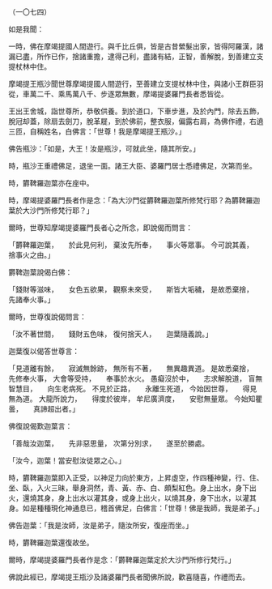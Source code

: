 （一〇七四）

如是我聞：

一時，佛在摩竭提國人間遊行。與千比丘俱，皆是古昔縈髮出家，皆得阿羅漢，諸漏已盡，所作已作，捨諸重擔，逮得己利，盡諸有結，正智，善解脫，到善建立支提杖林中住。

摩竭提王瓶沙聞世尊摩竭提國人間遊行，至善建立支提杖林中住，與諸小王群臣羽從，車萬二千、乘馬萬八千、步逐眾無數，摩竭提婆羅門長者悉皆從。

王出王舍城，詣世尊所，恭敬供養。到於道口，下車步進，及於內門，除去五飾，脫冠却蓋，除扇去劍刀，脫革屣，到於佛前，整衣服，偏露右肩，為佛作禮，右遶三匝，自稱姓名，白佛言：「世尊！我是摩竭提王瓶沙。」

佛告瓶沙：「如是，大王！汝是瓶沙，可就此坐，隨其所安。」

時，瓶沙王重禮佛足，退坐一面。諸王大臣、婆羅門居士悉禮佛足，次第而坐。

時，欝鞞羅迦葉亦在座中。

時，摩竭提婆羅門長者作是念：「為大沙門從欝鞞羅迦葉所修梵行耶？為欝鞞羅迦葉於大沙門所修梵行耶？」

爾時，世尊知摩竭提婆羅門長者心之所念，即說偈而問言：

「欝鞞羅迦葉，　　於此見何利，
棄汝先所奉，　　事火等眾事。
今可說其義，　　捨事火之由。」

欝鞞迦葉說偈白佛：

「錢財等滋味，　　女色五欲果，
觀察未來受，　　斯皆大垢穢，
是故悉棄捨，　　先諸奉火事。」

爾時，世尊復說偈問言：

「汝不著世間，　　錢財五色味，
復何捨天人，　　迦葉隨義說。」

迦葉復以偈答世尊言：

「見道離有餘，　　寂滅無餘跡，
無所有不著，　　無異趣異道。
是故悉棄捨，　　先修奉火事，
大會等受持，　　奉事於水火。
愚癡沒於中，　　志求解脫道，
盲無智慧目，　　向生老病死。
不見於正路，　　永離生死道，
今始因世尊，　　得見無為道。
大龍所說力，　　得度於彼岸，
牟尼廣濟度，　　安慰無量眾。
今始知瞿曇，　　真諦超出者。」

佛復說偈歎迦葉言：

「善哉汝迦葉，　　先非惡思量，
次第分別求，　　遂至於勝處。

「汝今，迦葉！當安慰汝徒眾之心。」

時，欝鞞羅迦葉即入正受，以神足力向於東方，上昇虛空，作四種神變，行、住、坐、臥，入火三昧，舉身洞然，青、黃、赤、白、頗梨紅色。身上出水，身下出火，還燒其身，身上出水以灌其身，或身上出火，以燒其身，身下出水，以灌其身。如是種種現化神通息已，稽首佛足，白佛言：「世尊！佛是我師，我是弟子。」

佛告迦葉：「我是汝師，汝是弟子，隨汝所安，復座而坐。」

時，欝鞞羅迦葉還復故坐。

爾時，摩竭提婆羅門長者作是念：「欝鞞羅迦葉定於大沙門所修行梵行。」

佛說此經已，摩竭提王瓶沙及諸婆羅門長者聞佛所說，歡喜隨喜，作禮而去。






